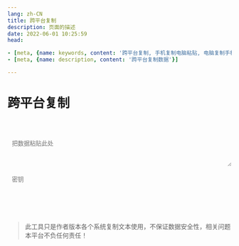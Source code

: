 ```yaml
---
lang: zh-CN   
title: 跨平台复制  
description: 页面的描述  
date: 2022-06-01 10:25:59  
head:

- [meta, {name: keywords, content: '跨平台复制, 手机复制电脑粘贴, 电脑复制手机粘贴'}]
- [meta, {name: description, content: '跨平台复制数据'}]

---
```


# 跨平台复制

<br>
<br>
<label style="display: flex;">
   <textarea class="transfer-textarea" placeholder="把数据粘贴此处" ref="value" v-model="value"></textarea>
</label>
<br>
<label style="display: flex;">
    <input type="password" v-model="key" class="transfer-input" placeholder="密钥"/>
</label>
<br><br>
<label>
    <M-Button @click="push()" class="transfer-push" :isLoading="pushBtnLoading" text="提交" type="primary"></M-Button>
    &nbsp;&nbsp; 
    <M-Button @click="pull()" class="transfer-pull" :isLoading="pullBtnLoading" text="获取" type="primary"></M-Button>
    &nbsp;&nbsp;
    <M-Button @click="reset()" text="重置"></M-Button>
</label>
<span class="copy" @click="copy()"></span>
<br><br>  

> 此工具只是作者版本各个系统复制文本使用，不保证数据安全性，相关问题本平台不负任何责任！



<script>

import Clipboard from "clipboard";

export default {
  name: 'Transfer',
  data(){
    return {
        value: "",
        key: "",
        data: "",
        pushBtnLoading: false,
        pullBtnLoading: false,
    };
  },
  methods: {
    push() {
        if (!this.value) {
            $warning("没有内容可提交！");
            return;
        }
        this.pushBtnLoading = true;
        $api.transferPush(this.value, this.key, () => {
           setTimeout(() => {
               this.pushBtnLoading = false;
               $success("提交成功！");
           }, 200);
        },() => {
            this.pushBtnLoading = false;
        });
    },
    async pull() {
       this.pullBtnLoading = true;
       await $api.transferPull(this.key, (data) => {
           this.data = data;
           setTimeout(() => {
               this.pullBtnLoading = false;
               if(!data || data === "None") {
                   $warning("暂无数据可复制！");
                   return;
               }
               $('.copy').click();
           }, 200);
       }, () => {
           this.pullBtnLoading = false; 
       });
    },
    copy(){
        let clipboard = new Clipboard('.copy', {
          text:  () => {
            return this.data;
          },
        });
        clipboard.on('success', function () {
          $success("复制成功！");
          clipboard.destroy();
        });
        clipboard.on('error', function () {
          $warning("不支持复制哦！");
          clipboard.destroy();
        });
    },
    reset(){
        this.value = '';
        this.key = '';
        this.data = '';
    }
  },
  mounted() {
        this.$refs.value.focus();
  },
}
</script>

<style scoped>

.transfer-input{
    transition: background-color var(--t-color), border-color var(--t-color);
    border-radius: 5px;
    height: 26px;
    color: var(--c-text);
    border: 1px solid var(--c-border);
    outline: none;
    background-color: var(--c-bg);
    padding-left : 0.75em;
}
.transfer-textarea{
    /*overflow: hidden;*/
    overflow-wrap: break-word; 
    max-height: 400px;
    min-height: 72px;
    resize: vertical;
    width: 100%;
    max-width: 100%;
    border-radius: 5px;
    outline: none;
    background-color: var(--c-bg);
    transition: background-color var(--t-color),border-color var(--t-color);
    color: var(--c-text);
    padding: 0.75em;
    border: 1px solid var(--c-border);
}
</style>

<AdsbyGoogle slot="7889564278" layout="in-article"/>

<Comment></Comment>
